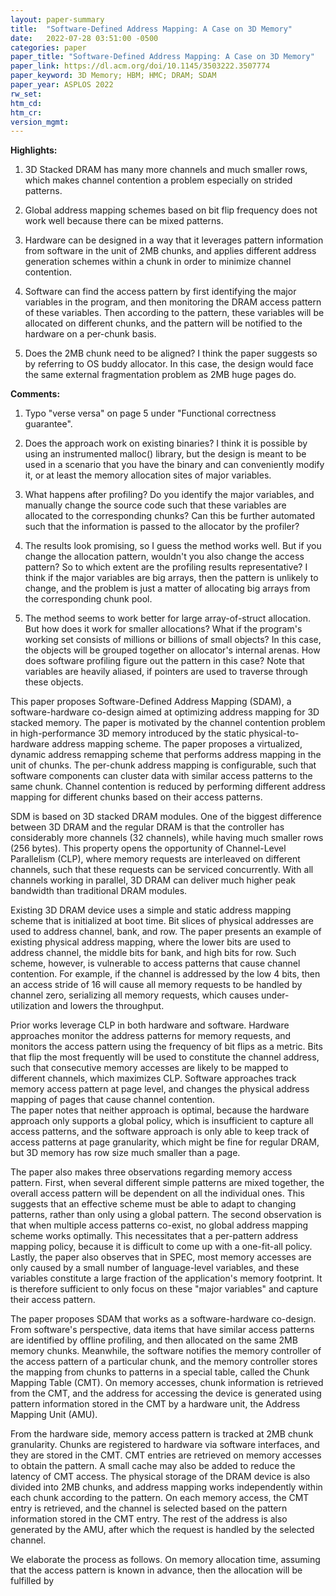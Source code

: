 ```yaml
---
layout: paper-summary
title:  "Software-Defined Address Mapping: A Case on 3D Memory"
date:   2022-07-28 03:51:00 -0500
categories: paper
paper_title: "Software-Defined Address Mapping: A Case on 3D Memory"
paper_link: https://dl.acm.org/doi/10.1145/3503222.3507774
paper_keyword: 3D Memory; HBM; HMC; DRAM; SDAM
paper_year: ASPLOS 2022
rw_set:
htm_cd:
htm_cr:
version_mgmt:
---
```


**Highlights:**

1. 3D Stacked DRAM has many more channels and much smaller rows, which makes channel contention a problem especially
on strided patterns.

2. Global address mapping schemes based on bit flip frequency does not work well because there can be mixed patterns.

3. Hardware can be designed in a way that it leverages pattern information from software in the unit of 2MB chunks,
and applies different address generation schemes within a chunk in order to minimize channel contention. 

4. Software can find the access pattern by first identifying the major variables in the program, and then
monitoring the DRAM access pattern of these variables. Then according to the pattern, these variables will be 
allocated on different chunks, and the pattern will be notified to the hardware on a per-chunk basis.

5. Does the 2MB chunk need to be aligned? I think the paper suggests so by referring to OS buddy allocator.
In this case, the design would face the same external fragmentation problem as 2MB huge pages do.

**Comments:**

1. Typo "verse versa" on page 5 under "Functional correctness guarantee".

2. Does the approach work on existing binaries? I think it is possible by using an instrumented malloc() library,
but the design is meant to be used in a scenario that you have the binary and can conveniently modify it, or at
least the memory allocation sites of major variables.

3. What happens after profiling? Do you identify the major variables, and manually change the source
code such that these variables are allocated to the corresponding chunks?
Can this be further automated such that the information is passed to the allocator by the profiler?

4. The results look promising, so I guess the method works well. But if you change the allocation pattern,
wouldn't you also change the access pattern? So to which extent are the profiling results representative?
I think if the major variables are big arrays, then the pattern is unlikely to change, and the problem is
just a matter of allocating big arrays from the corresponding chunk pool.

5. The method seems to work better for large array-of-struct allocation. But how does it work for smaller allocations?
What if the program's working set consists of millions or billions of small objects? In this case, the objects will
be grouped together on allocator's internal arenas.
How does software profiling figure out the pattern in this case?
Note that variables are heavily aliased, if pointers are used to traverse through these objects.

This paper proposes Software-Defined Address Mapping (SDAM), a software-hardware co-design aimed at optimizing 
address mapping for 3D stacked memory.
The paper is motivated by the channel contention problem in high-performance 3D memory introduced by the static 
physical-to-hardware address mapping scheme. 
The paper proposes a virtualized, dynamic address remapping scheme that performs address mapping in the unit of
chunks. The per-chunk address mapping is configurable, such that software components can cluster data with similar
access patterns to the same chunk.
Channel contention is reduced by performing different address mapping for different chunks based on their access 
patterns.

SDM is based on 3D stacked DRAM modules. One of the biggest difference between 3D DRAM and the regular DRAM is 
that the controller has considerably more channels (32 channels), while having much smaller rows (256 bytes).
This property opens the opportunity of Channel-Level Parallelism (CLP), where memory requests are interleaved 
on different channels, such that these requests can be serviced concurrently. 
With all channels working in parallel, 3D DRAM can deliver much higher peak bandwidth than traditional DRAM modules.

Existing 3D DRAM device uses a simple and static address mapping scheme that is initialized at boot time.
Bit slices of physical addresses are used to address channel, bank, and row.
The paper presents an example of existing physical address mapping, where the lower bits are used to address 
channel, the middle bits for bank, and high bits for row.
Such scheme, however, is vulnerable to access patterns that cause channel contention. 
For example, if the channel is addressed by the low 4 bits, then an access stride of 16 will cause all memory requests
to be handled by channel zero, serializing all memory requests, which causes under-utilization and lowers the
throughput.

Prior works leverage CLP in both hardware and software. Hardware approaches monitor the address patterns for memory
requests, and monitors the access pattern using the frequency of bit flips as a metric. 
Bits that flip the most frequently will be used to constitute the channel address, such that consecutive memory
accesses are likely to be mapped to different channels, which maximizes CLP.
Software approaches track memory access pattern at page level, and changes the physical address mapping of pages
that cause channel contention.  
The paper notes that neither approach is optimal, because the hardware approach only supports a global policy,
which is insufficient to capture all access patterns, and the software approach is only able to keep track of 
access patterns at page granularity, which might be fine for regular DRAM, but 
3D memory has row size much smaller than a page.

The paper also makes three observations regarding memory access pattern. First, when several different 
simple patterns are mixed together, the overall access pattern will be dependent on all the individual ones.
This suggests that an effective scheme must be able to adapt to changing patterns, rather than only using 
a global pattern. The second observation is that when multiple access patterns co-exist, no global address
mapping scheme works optimally. This necessitates that a per-pattern address mapping policy, because it is 
difficult to come up with a one-fit-all policy.
Lastly, the paper also observes that in SPEC, most memory accesses are only caused by a small number of 
language-level variables, and these variables constitute a large fraction of the application's memory
footprint. It is therefore sufficient to only focus on these "major variables" and capture their access pattern.

The paper proposes SDAM that works as a software-hardware co-design.
From software's perspective, data items that have similar access patterns are identified by offline profiling,
and then allocated on the same 2MB memory chunks. 
Meanwhile, the software notifies the memory controller of the access pattern of a particular chunk, and the 
memory controller stores the mapping from chunks to patterns in a special table, called the Chunk Mapping Table (CMT).
On memory accesses, chunk information is retrieved from the CMT, and the address for accessing the device is 
generated using pattern information stored in the CMT by a hardware unit, the Address Mapping Unit (AMU).

From the hardware side, memory access pattern is tracked at 2MB chunk granularity. Chunks are registered to hardware
via software interfaces, and they are stored in the CMT. CMT entries are retrieved on memory accesses to obtain the
pattern. A small cache may also be added to reduce the latency of CMT access.
The physical storage of the DRAM device is also divided into 2MB chunks, and address mapping works independently
within each chunk according to the pattern. 
On each memory access, the CMT entry is retrieved, and the channel is selected based on the pattern information stored
in the CMT entry. The rest of the address is also generated by the AMU, after which the request is handled by the 
selected channel. 


We elaborate the process as follows. 
On memory allocation time, assuming that the access pattern is known in advance,
then the allocation will be fulfilled by 

